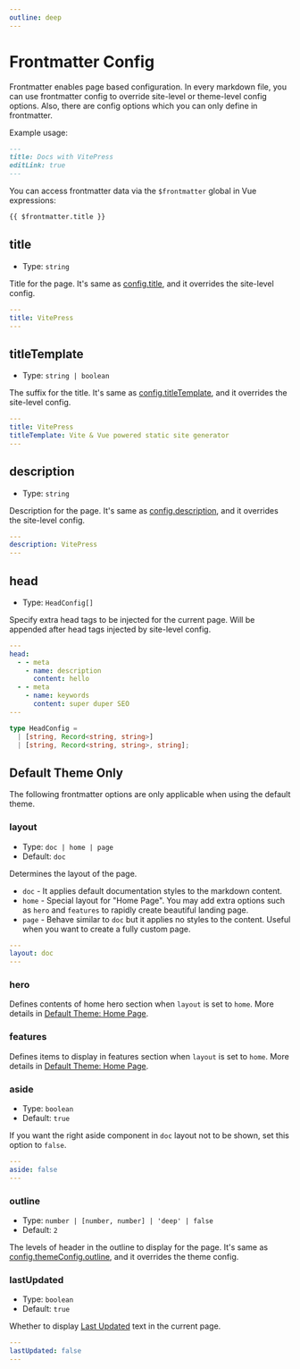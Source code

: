 ```yaml
---
outline: deep
---
```


# Frontmatter Config

Frontmatter enables page based configuration. In every markdown file, you can use frontmatter config to override site-level or theme-level config options. Also, there are config options which you can only define in frontmatter.

Example usage:

```md
---
title: Docs with VitePress
editLink: true
---
```

You can access frontmatter data via the `$frontmatter` global in Vue expressions:

```md
{{ $frontmatter.title }}
```

## title

- Type: `string`

Title for the page. It's same as [config.title](./site-config#title), and it overrides the site-level config.

```yaml
---
title: VitePress
---
```

## titleTemplate

- Type: `string | boolean`

The suffix for the title. It's same as [config.titleTemplate](./site-config#titletemplate), and it overrides the site-level config.

```yaml
---
title: VitePress
titleTemplate: Vite & Vue powered static site generator
---
```

## description

- Type: `string`

Description for the page. It's same as [config.description](./site-config#description), and it overrides the site-level config.

```yaml
---
description: VitePress
---
```

## head

- Type: `HeadConfig[]`

Specify extra head tags to be injected for the current page. Will be appended after head tags injected by site-level config.

```yaml
---
head:
  - - meta
    - name: description
      content: hello
  - - meta
    - name: keywords
      content: super duper SEO
---
```

```ts
type HeadConfig =
  | [string, Record<string, string>]
  | [string, Record<string, string>, string];
```

## Default Theme Only

The following frontmatter options are only applicable when using the default theme.

### layout <Badge type="info" text="default theme only" />

- Type: `doc | home | page`
- Default: `doc`

Determines the layout of the page.

- `doc` - It applies default documentation styles to the markdown content.
- `home` - Special layout for "Home Page". You may add extra options such as `hero` and `features` to rapidly create beautiful landing page.
- `page` - Behave similar to `doc` but it applies no styles to the content. Useful when you want to create a fully custom page.

```yaml
---
layout: doc
---
```

### hero <Badge type="info" text="default theme only" /> <Badge type="info" text="Home page only" />

Defines contents of home hero section when `layout` is set to `home`. More details in [Default Theme: Home Page](./default-theme-home-page).

### features <Badge type="info" text="default theme only" /> <Badge type="info" text="Home page only" />

Defines items to display in features section when `layout` is set to `home`. More details in [Default Theme: Home Page](./default-theme-home-page).

### aside <Badge type="info" text="default theme only" />

- Type: `boolean`
- Default: `true`

If you want the right aside component in `doc` layout not to be shown, set this option to `false`.

```yaml
---
aside: false
---
```

### outline <Badge type="info" text="default theme only" />

- Type: `number | [number, number] | 'deep' | false`
- Default: `2`

The levels of header in the outline to display for the page. It's same as [config.themeConfig.outline](./default-theme-config#outline), and it overrides the theme config.

### lastUpdated <Badge type="info" text="default theme only" />

- Type: `boolean`
- Default: `true`

Whether to display [Last Updated](./default-theme-last-updated) text in the current page.

```yaml
---
lastUpdated: false
---
```
